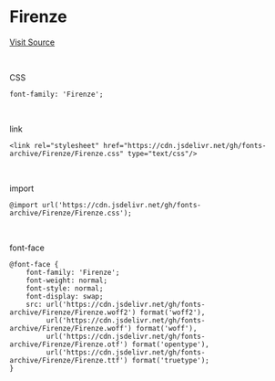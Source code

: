 # Firenze

[Visit Source](http://www.earlyfont.com/portfolio/EARLYFONT_FIRENZE)

&nbsp;

CSS

```
font-family: 'Firenze';
```

&nbsp;

link

```
<link rel="stylesheet" href="https://cdn.jsdelivr.net/gh/fonts-archive/Firenze/Firenze.css" type="text/css"/>
```

&nbsp;

import

```
@import url('https://cdn.jsdelivr.net/gh/fonts-archive/Firenze/Firenze.css');
```

&nbsp;

font-face

```
@font-face {
    font-family: 'Firenze';
    font-weight: normal;
    font-style: normal;
    font-display: swap;
    src: url('https://cdn.jsdelivr.net/gh/fonts-archive/Firenze/Firenze.woff2') format('woff2'),
         url('https://cdn.jsdelivr.net/gh/fonts-archive/Firenze/Firenze.woff') format('woff'),
         url('https://cdn.jsdelivr.net/gh/fonts-archive/Firenze/Firenze.otf') format('opentype'),
         url('https://cdn.jsdelivr.net/gh/fonts-archive/Firenze/Firenze.ttf') format('truetype');
}
```
